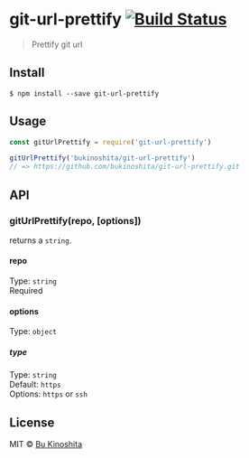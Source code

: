 # git-url-prettify [![Build Status](https://travis-ci.org/bukinoshita/git-url-prettify.svg?branch=master)](https://travis-ci.org/bukinoshita/git-url-prettify)

> Prettify git url

## Install

```
$ npm install --save git-url-prettify
```

## Usage
```js
const gitUrlPrettify = require('git-url-prettify')

gitUrlPrettify('bukinoshita/git-url-prettify')
// => https://github.com/bukinoshita/git-url-prettify.git
```

## API

### gitUrlPrettify(repo, [options])

returns a `string`.

#### repo

Type: `string`<br/>
Required

#### options

Type: `object`


##### type

Type: `string`<br/>
Default: `https`<br/>
Options: `https` or `ssh`

## License

MIT © [Bu Kinoshita](https://bukinoshita.io)
